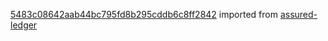 [5483c08642aab44bc795fd8b295cddb6c8ff2842](https://github.com/insolar/assured-ledger/commit/5483c08642aab44bc795fd8b295cddb6c8ff2842) imported from [assured-ledger](https://github.com/insolar/assured-ledger)
